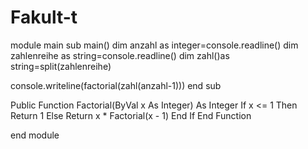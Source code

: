 # Fakult-t
module main
sub main()
dim anzahl as integer=console.readline()
dim zahlenreihe as string=console.readline()
dim zahl()as string=split(zahlenreihe)

console.writeline(factorial(zahl(anzahl-1)))
end sub

Public Function Factorial(ByVal x As Integer) As Integer
        If x <= 1 Then
            Return 1
        Else
            Return x * Factorial(x - 1)
        End If
 End Function

end module
